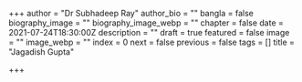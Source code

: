 +++
author = "Dr Subhadeep Ray"
author_bio = ""
bangla = false
biography_image = ""
biography_image_webp = ""
chapter = false
date = 2021-07-24T18:30:00Z
description = ""
draft = true
featured = false
image = ""
image_webp = ""
index = 0
next = false
previous = false
tags = []
title = "Jagadish Gupta"

+++
